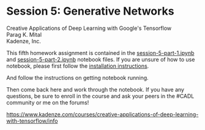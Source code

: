 # Session 5: Generative Networks
<p class="lead">
Creative Applications of Deep Learning with Google's Tensorflow<br />
Parag K. Mital<br />
Kadenze, Inc.<br />
</p>

This fifth homework assignment is contained in the [session-5-part-1.ipynb](session-5-part-1.ipynb) and [session-5-part-2.ipynb](session-5-part-2.ipynb) notebook files.  If you are unsure of how to use notebook, please first follow the [installation instructions](../README.md#installation-preliminaries).

And follow the instructions on getting notebook running.

Then come back here and work through the notebook.  If you have any questions, be sure to enroll in the course and ask your peers in the \#CADL community or me on the forums!

https://www.kadenze.com/courses/creative-applications-of-deep-learning-with-tensorflow/info
